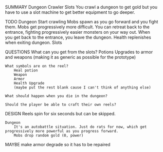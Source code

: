 SUMMARY
    Dungeon Crawler Slots 
        You crawl a dungeon to get gold but you have to use a slot machine to get better equipment to go deeper.

TODO
    Dungeon
        Start crawling
        Mobs spawn as you go forward and you fight them.
        Mobs get progressively more difficult.
        You can retreat back to the entrance, fighting progressively easier monsters on your way out.
        When you get back to the entrance, you leave the dungeon.
        Health replenishes when exiting dungeon.
    Slots

QUESTIONS
    What can you get from the slots?
        Potions
        Upgrades to armor and weapons (making it as generic as possible for the prototype)

    What symbols are on the reel?
        Heal potion
        Weapon
        Armor
        Health Upgrade        
        (maybe put the rest blank cause I can't think of anything else)

    What should happen when you die in the dungeon?

    Should the player be able to craft their own reels?

DESIGN
    Reels spin for six seconds but can be skipped.

    Dungeon
        It's an autobattle situation. Just do rats for now, which get progressively more powerful as you progress forward.
        Mobs drop random gold (0, power)
MAYBE
    make armor degrade so it has to be repaired
    
